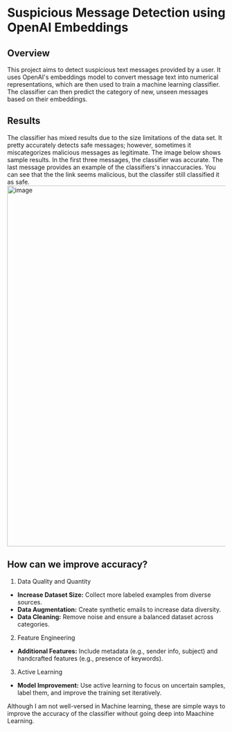 # Suspicious Message Detection using OpenAI Embeddings
## Overview
This project aims to detect suspicious text messages provided by a user.
It uses OpenAI's embeddings model to convert message text into numerical representations, which are then used to train a machine learning classifier. 
The classifier can then predict the category of new, unseen messages based on their embeddings.

## Results
The classifier has mixed results due to the size limitations of the data set.
It pretty accurately detects safe messages; however, sometimes it miscategorizes malicious messages as legitimate.
The image below shows sample results. In the first three messages, the classifier was accurate.
The last message provides an example of the classifiers's innaccuracies. You can see that the the link seems malicious, but the classifer still classified it as safe.
<img width="833" alt="image" src="https://github.com/cheyenne-ashou/OpenAiPhisingDetection/assets/54869764/c7fe008d-e0cf-4585-891c-63ed24f295bf">

## How can we improve accuracy?
1. Data Quality and Quantity
  - **Increase Dataset Size:** Collect more labeled examples from diverse sources.
  - **Data Augmentation:** Create synthetic emails to increase data diversity.
  - **Data Cleaning:** Remove noise and ensure a balanced dataset across categories.

2. Feature Engineering
  - **Additional Features:** Include metadata (e.g., sender info, subject) and handcrafted features (e.g., presence of keywords).

3. Active Learning
  - **Model Improvement:** Use active learning to focus on uncertain samples, label them, and improve the training set iteratively.

Although I am not well-versed in Machine learning, these are simple ways to improve the accuracy of the classifier without going deep into Maachine Learning.

